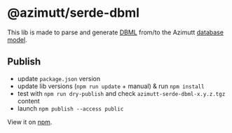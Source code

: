 # @azimutt/serde-dbml

This lib is made to parse and generate [DBML](https://dbml.dbdiagram.io) from/to the Azimutt [database model](../models).

## Publish

- update `package.json` version
- update lib versions (`npm run update` + manual) & run `npm install`
- test with `npm run dry-publish` and check `azimutt-serde-dbml-x.y.z.tgz` content
- launch `npm publish --access public`

View it on [npm](https://www.npmjs.com/package/@azimutt/serde-dbml).
